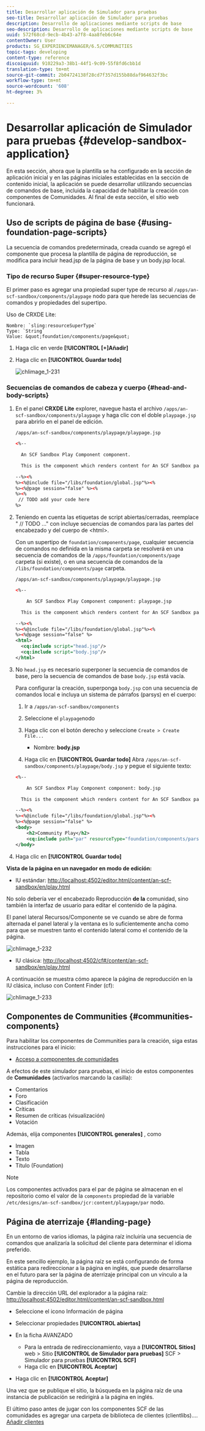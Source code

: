 ```yaml
---
title: Desarrollar aplicación de Simulador para pruebas
seo-title: Desarrollar aplicación de Simulador para pruebas
description: Desarrollo de aplicaciones mediante scripts de base
seo-description: Desarrollo de aplicaciones mediante scripts de base
uuid: 572f68cd-9ecb-4b43-a7f8-4aa8feb6c64e
contentOwner: User
products: SG_EXPERIENCEMANAGER/6.5/COMMUNITIES
topic-tags: developing
content-type: reference
discoiquuid: 910229a3-38b1-44f1-9c09-55f8fd6cbb1d
translation-type: tm+mt
source-git-commit: 2b04724138f28cd7f357d155b88daf964632f3bc
workflow-type: tm+mt
source-wordcount: '608'
ht-degree: 3%

---
```



# Desarrollar aplicación de Simulador para pruebas  {#develop-sandbox-application}

En esta sección, ahora que la plantilla se ha configurado en la sección de aplicación [](initial-app.md) inicial y en las páginas iniciales establecidas en la sección de contenido [](initial-content.md) inicial, la aplicación se puede desarrollar utilizando secuencias de comandos de base, incluida la capacidad de habilitar la creación con componentes de Comunidades. Al final de esta sección, el sitio web funcionará.

## Uso de scripts de página de base {#using-foundation-page-scripts}

La secuencia de comandos predeterminada, creada cuando se agregó el componente que procesa la plantilla de página de reproducción, se modifica para incluir head.jsp de la página de base y un body.jsp local.

### Tipo de recurso Super {#super-resource-type}

El primer paso es agregar una propiedad super type de recurso al `/apps/an-scf-sandbox/components/playpage` nodo para que herede las secuencias de comandos y propiedades del supertipo.

Uso de CRXDE Lite:

<!--Resolve steps below-->
    Nombre: `sling:resourceSuperType`
    Type: `String`
    Value: &quot;foundation/components/page&quot;

1. Haga clic en verde **[!UICONTROL [+]Añadir]**
1. Haga clic en **[!UICONTROL Guardar todo]**

   ![chlimage_1-231](assets/chlimage_1-231.png)

### Secuencias de comandos de cabeza y cuerpo {#head-and-body-scripts}

1. En el panel **CRXDE Lite** explorer, navegue hasta el archivo `/apps/an-scf-sandbox/components/playpage` y haga clic con el doble `playpage.jsp` para abrirlo en el panel de edición.

   `/apps/an-scf-sandbox/components/playpage/playpage.jsp`

   ```xml
   <%--
   
     An SCF Sandbox Play Component component.
   
     This is the component which renders content for An SCF Sandbox page.
   
   --%><%
   %><%@include file="/libs/foundation/global.jsp"%><%
   %><%@page session="false" %><%
   %><%
    // TODO add your code here
   %>
   ```

1. Teniendo en cuenta las etiquetas de script abiertas/cerradas, reemplace &quot; // TODO ...&quot; con incluye secuencias de comandos para las partes del encabezado y del cuerpo de &lt;html>.

   Con un supertipo de `foundation/components/page`, cualquier secuencia de comandos no definida en la misma carpeta se resolverá en una secuencia de comandos de la `/apps/foundation/components/page` carpeta (si existe), o en una secuencia de comandos de la `/libs/foundation/components/page` carpeta.

   `/apps/an-scf-sandbox/components/playpage/playpage.jsp`

   ```xml
   <%--
   
       An SCF Sandbox Play Component component: playpage.jsp
   
     This is the component which renders content for An SCF Sandbox page.
   
   --%><%
   %><%@include file="/libs/foundation/global.jsp"%><%
   %><%@page session="false" %>
   <html>
     <cq:include script="head.jsp"/>
     <cq:include script="body.jsp"/>
   </html>
   ```

1. No `head.jsp` es necesario superponer la secuencia de comandos de base, pero la secuencia de comandos de base `body.jsp` está vacía.

   Para configurar la creación, superponga `body.jsp` con una secuencia de comandos local e incluya un sistema de párrafos (parsys) en el cuerpo:

   1. Ir a `/apps/an-scf-sandbox/components`
   1. Seleccione el `playpage`nodo
   1. Haga clic con el botón derecho y seleccione `Create > Create File...`

      * Nombre: **body.jsp**
   1. Haga clic en **[!UICONTROL Guardar todo]**
   Abra `/apps/an-scf-sandbox/components/playpage/body.jsp` y pegue el siguiente texto:

   ```xml
   <%--
   
       An SCF Sandbox Play Component component: body.jsp
   
     This is the component which renders content for An SCF Sandbox page.
   
   --%><%
   %><%@include file="/libs/foundation/global.jsp"%><%
   %><%@page session="false" %>
   <body>
       <h2>Community Play</h2>
       <cq:include path="par" resourceType="foundation/components/parsys" />
   </body>
   ```

1. Haga clic en **[!UICONTROL Guardar todo]**

**Vista de la página en un navegador en modo de edición:**

* IU estándar: [http://localhost:4502/editor.html/content/an-scf-sandbox/en/play.html](http://localhost:4502/editor.html/content/an-scf-sandbox/en/play.md)

No solo debería ver el encabezado Reproducción **de la** comunidad, sino también la interfaz de usuario para editar el contenido de la página.

El panel lateral Recursos/Componente se ve cuando se abre de forma alternada el panel lateral y la ventana es lo suficientemente ancha como para que se muestren tanto el contenido lateral como el contenido de la página.

![chlimage_1-232](assets/chlimage_1-232.png)

* IU clásica: [http://localhost:4502/cf#/content/an-scf-sandbox/en/play.html](http://localhost:4502/cf#/content/an-scf-sandbox/en/play.html)

A continuación se muestra cómo aparece la página de reproducción en la IU clásica, incluso con Content Finder (cf):

![chlimage_1-233](assets/chlimage_1-233.png)

## Componentes de Communities {#communities-components}

Para habilitar los componentes de Communities para la creación, siga estas instrucciones para el inicio:

* [Acceso a componentes de comunidades](basics.md#accessing-communities-components)

A efectos de este simulador para pruebas, el inicio de estos componentes de **Comunidades** (activarlos marcando la casilla):

* Comentarios
* Foro
* Clasificación
* Críticas
* Resumen de críticas (visualización)
* Votación

Además, elija componentes **[!UICONTROL generales]** , como

* Imagen
* Tabla
* Texto
* Título (Foundation)

>[!NOTE]
>
>Los componentes activados para el par de página se almacenan en el repositorio como el valor de la `components` propiedad de la variable
>`/etc/designs/an-scf-sandbox/jcr:content/playpage/par` nodo.


## Página de aterrizaje {#landing-page}

En un entorno de varios idiomas, la página raíz incluiría una secuencia de comandos que analizaría la solicitud del cliente para determinar el idioma preferido.

En este sencillo ejemplo, la página raíz se está configurando de forma estática para redireccionar a la página en inglés, que puede desarrollarse en el futuro para ser la página de aterrizaje principal con un vínculo a la página de reproducción.

Cambie la dirección URL del explorador a la página raíz: [http://localhost:4502/editor.html/content/an-scf-sandbox.html](https://locahost:4502/editor.html/content/an-scf-sandbox.html)

* Seleccione el icono Información de página
* Seleccionar propiedades **[!UICONTROL abiertas]**
* En la ficha AVANZADO

   * Para la entrada de redireccionamiento, vaya a **[!UICONTROL Sitios]** web > Sitio **[!UICONTROL de Simulador para pruebas]** SCF > Simulador para pruebas **[!UICONTROL SCF]**
   * Haga clic en **[!UICONTROL Aceptar]**

* Haga clic en **[!UICONTROL Aceptar]**

Una vez que se publique el sitio, la búsqueda en la página raíz de una instancia de publicación se redirigirá a la página en inglés.

El último paso antes de jugar con los componentes SCF de las comunidades es agregar una carpeta de biblioteca de clientes (clientlibs).... [Añadir clientes](add-clientlibs.md)